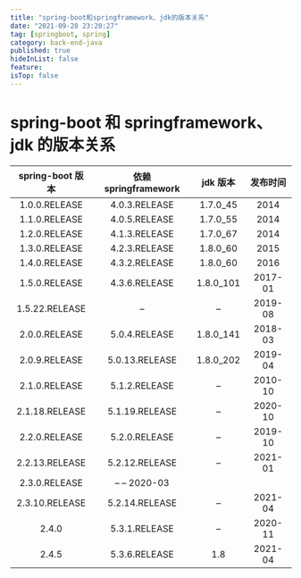 ```yaml
---
title: "spring-boot和springframework、jdk的版本关系"
date: "2021-09-28 23:20:27"
tag: [springboot, spring]
category: back-end-java
published: true
hideInList: false
feature:
isTop: false
---
```


# spring-boot 和 springframework、jdk 的版本关系

| spring-boot 版本 | 依赖 springframework | jdk 版本  | 发布时间 |
| :--------------: | :------------------: | :-------: | :------: |
|  1.0.0.RELEASE   |    4.0.3.RELEASE     | 1.7.0_45  |   2014   |
|  1.1.0.RELEASE   |    4.0.5.RELEASE     | 1.7.0_55  |   2014   |
|  1.2.0.RELEASE   |    4.1.3.RELEASE     | 1.7.0_67  |   2014   |
|  1.3.0.RELEASE   |    4.2.3.RELEASE     | 1.8.0_60  |   2015   |
|  1.4.0.RELEASE   |    4.3.2.RELEASE     | 1.8.0_60  |   2016   |
|  1.5.0.RELEASE   |    4.3.6.RELEASE     | 1.8.0_101 | 2017-01  |
|  1.5.22.RELEASE  |          –           |     –     | 2019-08  |
|  2.0.0.RELEASE   |    5.0.4.RELEASE     | 1.8.0_141 | 2018-03  |
|  2.0.9.RELEASE   |    5.0.13.RELEASE    | 1.8.0_202 | 2019-04  |
|  2.1.0.RELEASE   |    5.1.2.RELEASE     |     –     | 2010-10  |
|  2.1.18.RELEASE  |    5.1.19.RELEASE    |     –     | 2020-10  |
|  2.2.0.RELEASE   |    5.2.0.RELEASE     |     –     | 2019-10  |
|  2.2.13.RELEASE  |    5.2.12.RELEASE    |     –     | 2021-01  |
|  2.3.0.RELEASE   |     – – 2020-03      |
|  2.3.10.RELEASE  |    5.2.14.RELEASE    |     –     | 2021-04  |
|      2.4.0       |    5.3.1.RELEASE     |     –     | 2020-11  |
|      2.4.5       |    5.3.6.RELEASE     |    1.8    | 2021-04  |
